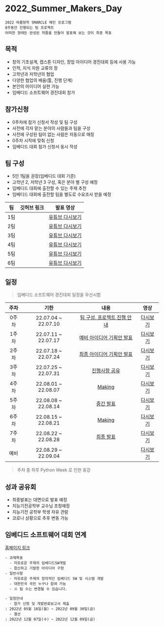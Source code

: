 # 2022_Summer_Makers_Day
~~~
2022 여름방학 SMARCLE 메인 프로그램
8주동안 진행되는 팀 프로젝트
어떠한 형태든 완성된 작품을 만들어 발표해 보는 것이 최종 목표
~~~

## 목적
- 창의 기초설계, 캡스톤 디자인, 창업 아이디어 경진대회 등에 사용 가능
- 인적, 지식 자원 교류의 장
- 고학년과 저학년의 협업
- 다양한 협업의 배움(툴, 진행 단계)
- 본인의 아이디어 실현 가능
- 임베디드 소프트웨어 경진대회 참가

## 참가신청
- 0주차에 참가 신청서 작성 및 팀 구성
- 사전에 각자 맡는 분야의 사람들과 팀을 구성
- 사전에 구성된 팀이 없는 사람은 자동으로 매칭
- 0주차 시작에 맞춰 신청
- 임베디드 대회 참가 신청서 동시 작성

## 팀 구성
- 5인 1팀을 권장(임베디드 대회 기준)
- 고학년 2, 저학년 3 구성, 혹은 분야 별 구성 예정     
- 임베디드 대회에 출전할 수 있는 주제 추천
- 임베디드 대회에 출전할 팀을 별도로 수요조사 받을 예정

|팀|깃허브 링크|발표 영상|
|:---:|:---:|:---:|
|1팀|[]()|[유튜브 다시보기]()|
|2팀|[]()|[유튜브 다시보기]()|
|3팀|[]()|[유튜브 다시보기]()|
|4팀|[]()|[유튜브 다시보기]()|
|5팀|[]()|[유튜브 다시보기]()|
|6팀|[]()|[유튜브 다시보기]()|

## 일정

> 임베디드 소프트웨어 경진대회 일정을 우선시함

|주차|기한|내용|영상|
|:---:|:---:|:---:|:---:|
0주차|22.07.04 ~ 22.07.10|[팀 구성, 프로젝트 진행 안내]()|[다시보기]()|
1주차|22.07.11 ~ 22.07.17|[예비 아이디어 기획안 발표]()|[다시보기]()|
2주차|22.07.18 ~ 22.07.24|[최종 아이디어 기획안 발표]()|[다시보기]()|
3주차|22.07.25 ~ 22.07.31|[진행사항 공유]()|[다시보기]()|
4주차|22.08.01 ~ 22.08.07|[Making]()|[다시보기]()|
5주차|22.08.08 ~ 22.08.14|[중간 발표]()|[다시보기]()|
6주차|22.08.15 ~ 22.08.21|[Making]()|[다시보기]()|
7주차|22.08.22 ~ 22.08.28|[최종 발표]()|[다시보기]()|
예비|22.08.29 ~ 22.09.04|[]()|[다시보기]()|

> 주차 중 하루 Python Week 로 인한 휴강

## 성과 공유회
- 최종발표는 대면으로 발표 예정
- 지능기전공학부 교수님 초청예정
- 지능기전 공학부 학생 자유 관람
- 코로나 상황으로 추후 변동 가능

## 임베디드 소프트웨어 대회 연계
[홈페이지 링크](https://www.eswcontest.or.kr/competition/free.php)
~~~
- 과제목표
  - 자유로운 주제의 임베디드SW개발
  - 참신하고 기발한 아이디어 구현
- 일반사항
  - 자유로운 주제의 창의적인 임베디드 SW 및 시스템 개발
  - 대한민국 국민 누구나 참여 가능
  - ※ 팀 수는 변경될 수 있습니다.

- 일정안내
  - 참가 신청 및 개발완료보고서 제출
: 2022년 05월 16일(월) ~ 2022년 09월 30일(금)
  - 결선
: 2022년 12월 07일(수) ~ 2022년 12월 09일(금)
~~~

